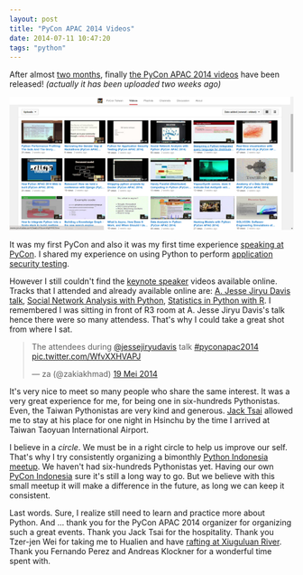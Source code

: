 ```yaml
---
layout: post
title: "PyCon APAC 2014 Videos"
date: 2014-07-11 10:47:20
tags: "python" 
---
```


After almost [two months](https://tw.pycon.org/2014apac/en/), finally [the PyCon APAC 2014 videos](http://www.youtube.com/channel/UCHLnNgRnfGYDzPCCH8qGbQw) have been released! *(actually it has been uploaded two weeks ago)* 

![PyCon APAC 2014 Video](/images/pyconapac2014-video.png) 

It was my first PyCon and also it was my first time experience [speaking at PyCon](http://www.youtube.com/watch?v=nMxiKcgoWZo). I shared my experience on using Python to perform [application security testing](https://speakerdeck.com/za/python-for-application-security-testing). 

However I still couldn't find the [keynote speaker](https://tw.pycon.org/2014apac/en/program/keynote-speakers/) videos available online. Tracks that I attended and already available online are: [A. Jesse Jiryu Davis](http://emptysqua.re/blog/pycon-apac-2014-recap/) [talk](http://www.youtube.com/watch?v=BOKcZjI5zME), [Social Network Analysis with Python](http://www.youtube.com/watch?v=259sgRMHso0), [Statistics in Python with R](http://www.youtube.com/watch?v=YzVvZ9HPrn8). I remembered I was sitting in front of R3 room at A. Jesse Jiryu Davis's talk hence there were so many attendess. That's why I could take a great shot from where I sat. 

<blockquote class="twitter-tweet" lang="id"><p>The attendees during <a href="https://twitter.com/jessejiryudavis">@jessejiryudavis</a> talk <a href="https://twitter.com/hashtag/pyconapac2014?src=hash">#pyconapac2014</a> <a href="http://t.co/WfvXXHVAPJ">pic.twitter.com/WfvXXHVAPJ</a></p>&mdash; za (@zakiakhmad) <a href="https://twitter.com/zakiakhmad/statuses/468413809204269056">19 Mei 2014</a></blockquote>
<script async src="//platform.twitter.com/widgets.js" charset="utf-8"></script>

It's very nice to meet so many people who share the same interest. It was a very great experience for me, for being one in six-hundreds Pythonistas. Even, the Taiwan Pythonistas are very kind and generous. [Jack Tsai](http://twitter.com/jacksctsai) allowed me to stay at his place for one night in Hsinchu by the time I arrived at Taiwan Taoyuan International Airport.  

I believe in a *circle*. We must be in a right circle to help us improve our self. That's why I try consistently organizing a bimonthly [Python Indonesia](http://python.or.id) [meetup](http://www.meetup.com/Python-ID/). We haven't had six-hundreds Pythonistas yet. Having our own [PyCon Indonesia](https://twitter.com/pyconid) sure it's still a long way to go. But we believe with this small meetup it will make a difference in the future, as long we can keep it consistent.

Last words. Sure, I realize still need to learn and practice more about Python. And ... thank you for the PyCon APAC 2014 organizer for organizing such a great events. Thank you Jack Tsai for the hospitality. Thank you Tzer-jen Wei for taking me to Hualien and have [rafting at Xiuguluan River](http://za.github.io/2014/06/13/xiuguluan-river/). Thank you Fernando Perez and Andreas Klockner for a wonderful time spent with. 
